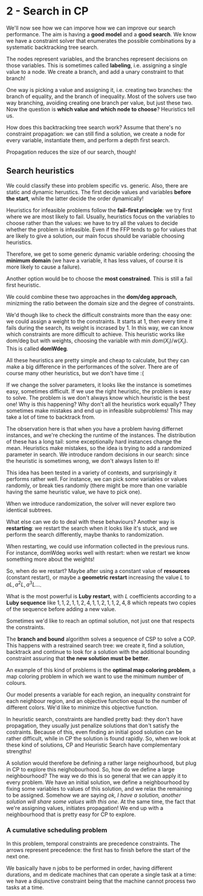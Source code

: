 # 2 - Search in CP

We'll now see how we can imporve how we can improve our search performance. The aim is having a **good model** and a **good search**. We know we have a constraint solver that enumerates the possible combinations by a systematic backtracking tree search.

The nodes represent variables, and the branches represent decisions on those variables. This is sometimes called **labeling**, i.e. assigning a single value to a node. We create a branch, and add a unary constraint to that branch!

One way is picking a value and assigning it, i.e. creating two branches: the branch of equality, and the branch of inequality. Most of the solvers use two way branching, avoiding creating one branch per value, but just these two. Now the question is **which value and which node to choose**? Heuristics tell us.

How does this backtracking tree search work? Assume that there's no constraint propagation: we can still find a solution, we create a node for every variable, instantiate them, and perform a depth first search.

Propagation reduces the size of our search, though!

## Search heuristics

We could classify these into problem specific vs. generic. Also, there are static and dynamic herustics. The first decide values and variables **before the start**, while the latter decide the order dynamically!

Heuristics for infeasible problems follow the **fail-first principle**: we try first where we are most likely to fail. Usually, heuristics focus on the variables to choose rather than the values: we have to try all the values to decide whether the problem is infeasible. Even if the FFP tends to go for values that are likely to give a solution, our main focus should be variable choosing heuristics. 

Therefore, we get to some generic dynamic variable ordering: choosing the **minimum domain** (we have a variable, it has less values, of course it is more likely to cause a failure).

Another option would be to choose the **most constrained**. This is still a fail first heuristic. 

We could combine these two approaches in the **dom/deg approach**, minizming the ratio between the domain size and the degree of constraints.

We'd though like to check the difficult constraints more than the easy one: we could assign a weight to the constraints. It starts at 1, then every time it fails during the search, its weight is incrased by 1. In this way, we can know which constraints are more difficult to achieve. This heuristic works like dom/deg but with weights, choosing the variable with min $dom(X_i)/ w(X_i)$. This is called **domWdeg**.

All these heuristics are pretty simple and cheap to calculate, but they can make a big difference in the performances of the solver. There are of course many other heuristics, but we don't have time :(

If we change the solver parameters, it looks like the instance is sometimes easy, sometimes difficult. If we use the right heuristic, the problem is easy to solve. The problem is we don't always know which heuristic is the best one! Why is this happening? Why don't all the heuristics work equally? They sometimes make mistakes and end up in infeasible subproblems! This may take a lot of time to backtrack from. 

The observation here is that when you have a problem having differnet instances, and we're checking the runtime of the instances. The distribution of these has a long tail: some exceptionally hard instances change the mean. Heuristics make mistakes, so the idea is trying to add a randomized parameter in search. We introduce random decisions in our search: since the heuristic is sometimes wrong, we don't always listen to it!

This idea has been tested in a variety of contexts, and surprisingly it performs rather well. For instance, we can pick some variables or values randomly, or break ties randomly (there might be more than one variable having the same heuristic value, we have to pick one).

When we introduce randomization, the solver will never explore two identical subtrees.

What else can we do to deal with these behaviours? Another way is **restarting**: we restart the search when it looks like it's stuck, and we perform the search differently, maybe thanks to randomization. 

When restarting, we could use information collected in the previous runs. For instance, domWdeg works well with restart: when we restart we know something more about the weights!

So, when do we restart? Maybe after using a constant value of **resources** (constant restart), or maybe a **geometric restart** increasing the value $L$ to $aL,a^2L,a^3L...$.

What is the most powerful is **Luby restart**, with $L$ coefficients according to a **Luby sequence** like $1,1,2,1,1,2,4,1,1,2,1,1,2,4,8$ which repeats two copies of the sequence before adding a new value. 

Sometimes we'd like to reach an optimal solution, not just one that respects the constraints.

The **branch and bound** algorithm solves a sequence of CSP to solve a COP. This happens with a restrained search tree: we create it, find a solution, backtrack and continue to look for a solution with the additional bounding constraint assuring that **the new solution must be better**.

An example of this kind of problems is the **optimal map coloring problem**, a map coloring problem in which we want to use the minimum number of colours. 

Our model presents a variable for each region, an inequality constraint for each neighbour region, and an objective function equal to the number of different colors. We'd like to minimize this objective function.

In heuristic search, constraints are handled pretty bad: they don't have propagation, they usually just penalize solutions that don't satisfy the costraints. Because of this, even finding an initial good solution can be rather difficult, while in CP the solution is found rapidly. So, when we look at these kind of solutions, CP and Heuristic Search have complementary strengths! 

A solution would therefore be defining a rather large neighourhood, but plug in CP to explore this neighobourhood. So, how do we define a large neighbourhood? The way we do this is so general that we can apply it to every problem. We have an initial solution, we define a neighbourhood by fixing some variables to values of this solution, and we relax the remaining to be assigned. Somehow we are saying *ok, I have a solution, another solution will share some values with this one*. At the same time, the fact that we're assigning values, initiates propagation! We end up with a neighbourhood that is pretty easy for CP to explore. 

### A cumulative scheduling problem

In this problem, temporal constraints are precedence constraints. The arrows represent precedence: the first has to finish before the start of the next one. 

We basically have n jobs to be performed in order, having different durations, and m dedicate machines that can operate a single task at a time: we have a disjunctive constraint being that the machine cannot process two tasks at a time.